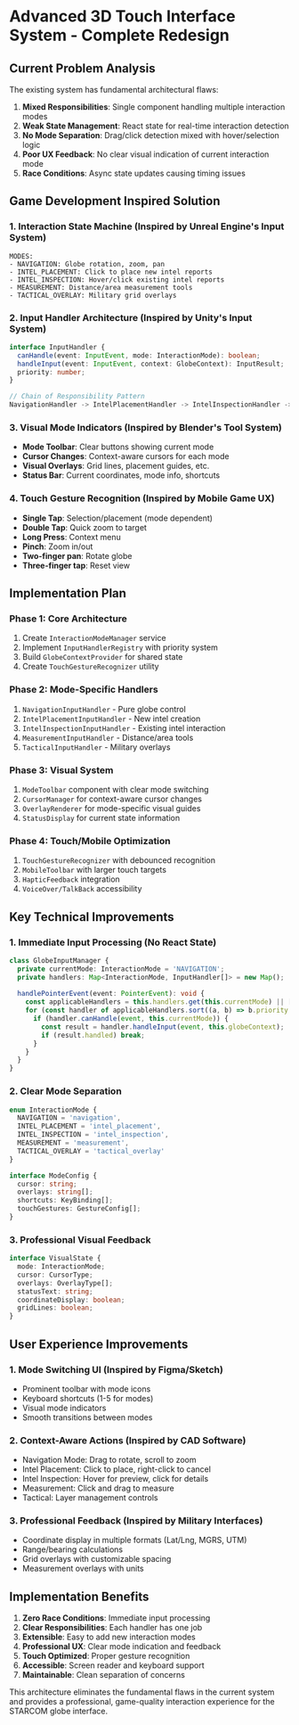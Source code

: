 # Advanced 3D Touch Interface System - Complete Redesign

## Current Problem Analysis

The existing system has fundamental architectural flaws:
1. **Mixed Responsibilities**: Single component handling multiple interaction modes
2. **Weak State Management**: React state for real-time interaction detection
3. **No Mode Separation**: Drag/click detection mixed with hover/selection logic
4. **Poor UX Feedback**: No clear visual indication of current interaction mode
5. **Race Conditions**: Async state updates causing timing issues

## Game Development Inspired Solution

### 1. **Interaction State Machine** (Inspired by Unreal Engine's Input System)
```
MODES:
- NAVIGATION: Globe rotation, zoom, pan
- INTEL_PLACEMENT: Click to place new intel reports
- INTEL_INSPECTION: Hover/click existing intel reports
- MEASUREMENT: Distance/area measurement tools
- TACTICAL_OVERLAY: Military grid overlays
```

### 2. **Input Handler Architecture** (Inspired by Unity's Input System)
```typescript
interface InputHandler {
  canHandle(event: InputEvent, mode: InteractionMode): boolean;
  handleInput(event: InputEvent, context: GlobeContext): InputResult;
  priority: number;
}

// Chain of Responsibility Pattern
NavigationHandler -> IntelPlacementHandler -> IntelInspectionHandler -> DefaultHandler
```

### 3. **Visual Mode Indicators** (Inspired by Blender's Tool System)
- **Mode Toolbar**: Clear buttons showing current mode
- **Cursor Changes**: Context-aware cursors for each mode
- **Visual Overlays**: Grid lines, placement guides, etc.
- **Status Bar**: Current coordinates, mode info, shortcuts

### 4. **Touch Gesture Recognition** (Inspired by Mobile Game UX)
- **Single Tap**: Selection/placement (mode dependent)
- **Double Tap**: Quick zoom to target
- **Long Press**: Context menu
- **Pinch**: Zoom in/out
- **Two-finger pan**: Rotate globe
- **Three-finger tap**: Reset view

## Implementation Plan

### Phase 1: Core Architecture
1. Create `InteractionModeManager` service
2. Implement `InputHandlerRegistry` with priority system
3. Build `GlobeContextProvider` for shared state
4. Create `TouchGestureRecognizer` utility

### Phase 2: Mode-Specific Handlers
1. `NavigationInputHandler` - Pure globe control
2. `IntelPlacementInputHandler` - New intel creation
3. `IntelInspectionInputHandler` - Existing intel interaction
4. `MeasurementInputHandler` - Distance/area tools
5. `TacticalInputHandler` - Military overlays

### Phase 3: Visual System
1. `ModeToolbar` component with clear mode switching
2. `CursorManager` for context-aware cursor changes
3. `OverlayRenderer` for mode-specific visual guides
4. `StatusDisplay` for current state information

### Phase 4: Touch/Mobile Optimization
1. `TouchGestureRecognizer` with debounced recognition
2. `MobileToolbar` with larger touch targets
3. `HapticFeedback` integration
4. `VoiceOver/TalkBack` accessibility

## Key Technical Improvements

### 1. **Immediate Input Processing** (No React State)
```typescript
class GlobeInputManager {
  private currentMode: InteractionMode = 'NAVIGATION';
  private handlers: Map<InteractionMode, InputHandler[]> = new Map();
  
  handlePointerEvent(event: PointerEvent): void {
    const applicableHandlers = this.handlers.get(this.currentMode) || [];
    for (const handler of applicableHandlers.sort((a, b) => b.priority - a.priority)) {
      if (handler.canHandle(event, this.currentMode)) {
        const result = handler.handleInput(event, this.globeContext);
        if (result.handled) break;
      }
    }
  }
}
```

### 2. **Clear Mode Separation**
```typescript
enum InteractionMode {
  NAVIGATION = 'navigation',
  INTEL_PLACEMENT = 'intel_placement',
  INTEL_INSPECTION = 'intel_inspection',
  MEASUREMENT = 'measurement',
  TACTICAL_OVERLAY = 'tactical_overlay'
}

interface ModeConfig {
  cursor: string;
  overlays: string[];
  shortcuts: KeyBinding[];
  touchGestures: GestureConfig[];
}
```

### 3. **Professional Visual Feedback**
```typescript
interface VisualState {
  mode: InteractionMode;
  cursor: CursorType;
  overlays: OverlayType[];
  statusText: string;
  coordinateDisplay: boolean;
  gridLines: boolean;
}
```

## User Experience Improvements

### 1. **Mode Switching UI** (Inspired by Figma/Sketch)
- Prominent toolbar with mode icons
- Keyboard shortcuts (1-5 for modes)
- Visual mode indicators
- Smooth transitions between modes

### 2. **Context-Aware Actions** (Inspired by CAD Software)
- Navigation Mode: Drag to rotate, scroll to zoom
- Intel Placement: Click to place, right-click to cancel
- Intel Inspection: Hover for preview, click for details
- Measurement: Click and drag to measure
- Tactical: Layer management controls

### 3. **Professional Feedback** (Inspired by Military Interfaces)
- Coordinate display in multiple formats (Lat/Lng, MGRS, UTM)
- Range/bearing calculations
- Grid overlays with customizable spacing
- Measurement overlays with units

## Implementation Benefits

1. **Zero Race Conditions**: Immediate input processing
2. **Clear Responsibilities**: Each handler has one job
3. **Extensible**: Easy to add new interaction modes
4. **Professional UX**: Clear mode indication and feedback
5. **Touch Optimized**: Proper gesture recognition
6. **Accessible**: Screen reader and keyboard support
7. **Maintainable**: Clean separation of concerns

This architecture eliminates the fundamental flaws in the current system and provides a professional, game-quality interaction experience for the STARCOM globe interface.
